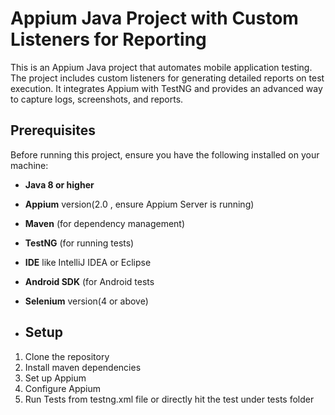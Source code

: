 # Appium Java Project with Custom Listeners for Reporting

This is an Appium Java project that automates mobile application testing. The project includes custom listeners for generating detailed reports on test execution. It integrates Appium with TestNG and provides an advanced way to capture logs, screenshots, and reports.

## Prerequisites

Before running this project, ensure you have the following installed on your machine:

- **Java 8 or higher**
- **Appium** version(2.0 , ensure Appium Server is running)
- **Maven** (for dependency management)
- **TestNG** (for running tests)
- **IDE** like IntelliJ IDEA or Eclipse
- **Android SDK** (for Android tests
- **Selenium** version(4 or above)

- ## Setup

1. Clone the repository
2. Install maven dependencies
3. Set up Appium
4. Configure Appium
5. Run Tests from testng.xml file or directly hit the test under tests folder


